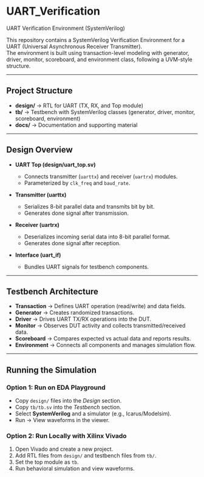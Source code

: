 # UART_Verification
UART Verification Environment (SystemVerilog)

This repository contains a SystemVerilog Verification Environment for a UART (Universal Asynchronous Receiver Transmitter).  
The environment is built using transaction-level modeling with generator, driver, monitor, scoreboard, and environment class, following a UVM-style structure.

---

## Project Structure
- **design/** → RTL for UART (TX, RX, and Top module)  
- **tb/** → Testbench with SystemVerilog classes (generator, driver, monitor, scoreboard, environment)  
- **docs/** → Documentation and supporting material  

---

## Design Overview
- **UART Top (design/uart_top.sv)**  
  - Connects transmitter (`uarttx`) and receiver (`uartrx`) modules.  
  - Parameterized by `clk_freq` and `baud_rate`.  

- **Transmitter (uarttx)**  
  - Serializes 8-bit parallel data and transmits bit by bit.  
  - Generates done signal after transmission.  

- **Receiver (uartrx)**  
  - Deserializes incoming serial data into 8-bit parallel format.  
  - Generates done signal after reception.  

- **Interface (uart_if)**  
  - Bundles UART signals for testbench components.  

---

## Testbench Architecture
- **Transaction** → Defines UART operation (read/write) and data fields.  
- **Generator** → Creates randomized transactions.  
- **Driver** → Drives UART TX/RX operations into the DUT.  
- **Monitor** → Observes DUT activity and collects transmitted/received data.  
- **Scoreboard** → Compares expected vs actual data and reports results.  
- **Environment** → Connects all components and manages simulation flow.  

---

## Running the Simulation

### Option 1: Run on **EDA Playground**
- Copy `design/` files into the *Design* section.  
- Copy `tb/tb.sv` into the *Testbench* section.  
- Select **SystemVerilog** and a simulator (e.g., Icarus/Modelsim).  
- Run → View waveforms in the viewer.  

### Option 2: Run Locally with **Xilinx Vivado**
1. Open Vivado and create a new project.  
2. Add RTL files from `design/` and testbench files from `tb/`.  
3. Set the top module as `tb`.  
4. Run behavioral simulation and view waveforms.  
